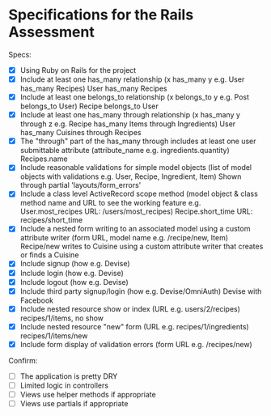 # Specifications for the Rails Assessment

Specs:
- [x] Using Ruby on Rails for the project
- [X] Include at least one has_many relationship (x has_many y e.g. User has_many Recipes)
  User has_many Recipes
- [X] Include at least one belongs_to relationship (x belongs_to y e.g. Post belongs_to User)
  Recipe belongs_to User
- [X] Include at least one has_many through relationship (x has_many y through z e.g. Recipe has_many Items through Ingredients)
  User has_many Cuisines through Recipes
- [X] The "through" part of the has_many through includes at least one user submittable attribute (attribute_name e.g. ingredients.quantity)
  Recipes.name
- [X] Include reasonable validations for simple model objects (list of model objects with validations e.g. User, Recipe, Ingredient, Item)
  Shown through partial 'layouts/form_errors'
- [x] Include a class level ActiveRecord scope method (model object & class method name and URL to see the working feature e.g. User.most_recipes URL: /users/most_recipes)
  Recipe.short_time URL: recipes/short_time
- [X] Include a nested form writing to an associated model using a custom attribute writer (form URL, model name e.g. /recipe/new, Item)
  Recipe/new writes to Cuisine using a custom attribute writer that creates or finds a Cuisine
- [X] Include signup (how e.g. Devise)
- [X] Include login (how e.g. Devise)
- [X] Include logout (how e.g. Devise)
- [X] Include third party signup/login (how e.g. Devise/OmniAuth)
  Devise with Facebook
- [X] Include nested resource show or index (URL e.g. users/2/recipes)
  recipes/1/items, no show
- [X] Include nested resource "new" form (URL e.g. recipes/1/ingredients)
  recipes/1/items/new
- [X] Include form display of validation errors (form URL e.g. /recipes/new)

Confirm:
- [ ] The application is pretty DRY
- [ ] Limited logic in controllers
- [ ] Views use helper methods if appropriate
- [ ] Views use partials if appropriate
